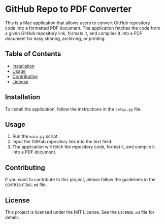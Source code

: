 # GitHub Repo to PDF Converter

This is a Mac application that allows users to convert GitHub repository code into a formatted PDF document. The application fetches the code from a given GitHub repository link, formats it, and compiles it into a PDF document for easy sharing, archiving, or printing.

## Table of Contents

- [Installation](#installation)
- [Usage](#usage)
- [Contributing](#contributing)
- [License](#license)

## Installation

To install the application, follow the instructions in the `setup.py` file.

## Usage

1. Run the `main.py` script.
2. Input the GitHub repository link into the text field.
3. The application will fetch the repository code, format it, and compile it into a PDF document.

## Contributing

If you want to contribute to this project, please follow the guidelines in the `CONTRIBUTING.md` file.

## License

This project is licensed under the MIT License. See the `LICENSE.md` file for details.